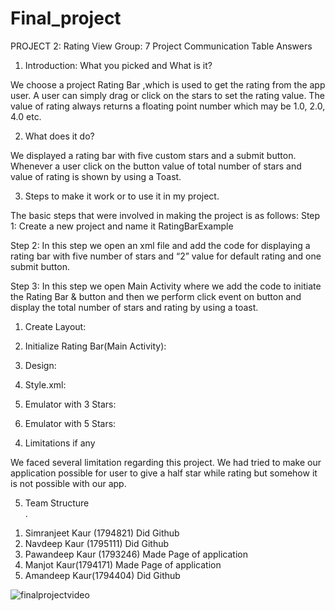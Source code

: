 # Final_project


PROJECT 2: Rating View
Group: 7
Project Communication Table Answers
1)	Introduction: What you picked and What is it?

We choose a project Rating Bar ,which is used to get the rating from the app user. A user can simply drag or click on the stars to set the rating value. The value of rating always returns a floating point number which may be 1.0, 2.0, 4.0 etc.

2)	What does it do?

We displayed a rating bar with five custom stars and a submit button. Whenever a user click on the button value of total number of stars and value of rating is shown by using a Toast.

3) Steps to make it work or to use it in my project.

The basic steps that were involved in making the project is as follows:
Step 1: Create a new project and name it RatingBarExample

Step 2: In this step we open an xml file and add the code for displaying a rating bar with five number of stars and “2” value for default rating and one submit button.

Step 3: In this step we open Main Activity where we add the code to initiate the Rating Bar & button and then we perform click event on button and display the total number of stars and rating by using a toast.

1.	Create Layout:
 
2.	Initialize Rating Bar(Main Activity):

3.	Design:

4.	 Style.xml:

5.	Emulator with 3 Stars:

6.	Emulator with 5 Stars:

 


4) Limitations if any

We faced several limitation regarding this project. We had tried to make our application possible for user to give a half star while rating but somehow it is not possible with our app.

5) Team Structure  
.
1.	Simranjeet Kaur (1794821) Did Github
2.	Navdeep Kaur (1795111) Did Github
3.	Pawandeep Kaur (1793246) Made Page of application
4.	Manjot Kaur(1794171) Made Page of application
5.	Amandeep Kaur(1794404) Did Github


![finalprojectvideo](https://user-images.githubusercontent.com/39096322/48379056-d9523780-e6a0-11e8-81a5-7ddd42ede674.gif)



